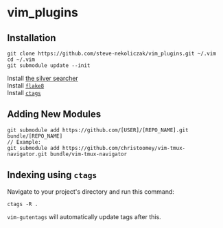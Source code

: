 # vim_plugins

## Installation

```
git clone https://github.com/steve-nekoliczak/vim_plugins.git ~/.vim
cd ~/.vim
git submodule update --init
```

Install [the silver searcher](https://github.com/ggreer/the_silver_searcher)  
Install [`flake8`](http://flake8.pycqa.org/en/latest/)  
Install [`ctags`](https://launchpad.net/ubuntu/+source/exuberant-ctags)  

## Adding New Modules

```
git submodule add https://github.com/[USER]/[REPO_NAME].git bundle/[REPO_NAME]
// Example:
git submodule add https://github.com/christoomey/vim-tmux-navigator.git bundle/vim-tmux-navigator
```

## Indexing using `ctags`

Navigate to your project's directory and run this command:

```
ctags -R .
```

`vim-gutentags` will automatically update tags after this.
